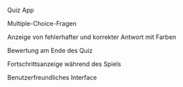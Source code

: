 Quiz App 

Multiple-Choice-Fragen

Anzeige von fehlerhafter und korrekter Antwort mit Farben

Bewertung am Ende des Quiz

Fortschrittsanzeige während des Spiels

Benutzerfreundliches Interface
